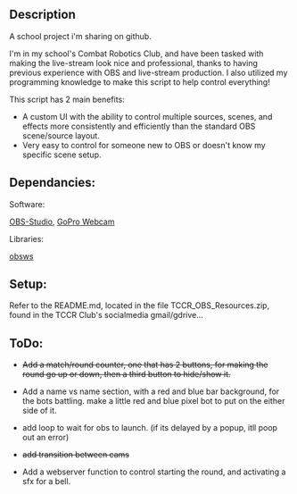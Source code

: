 
## Description

A school project i'm sharing on github.

I'm in my school's Combat Robotics Club, and have been tasked with making the live-stream look nice and professional, thanks to having previous experience with OBS and live-stream production. I also utilized my programming knowledge to make this script to help control everything!

This script has 2 main benefits:

+ A custom UI with the ability to control multiple sources, scenes, and effects more consistently and efficiently than the standard OBS scene/source layout.
+ Very easy to control for someone new to OBS or doesn't know my specific scene setup.

## Dependancies:
Software:

[OBS-Studio](https://obsproject.com/download), [GoPro Webcam](https://community.gopro.com/s/article/GoPro-Webcam?language=en_US#gettingstartedwithwindows)

Libraries:

[obsws](https://pypi.org/project/obsws-python/)

## Setup:
Refer to the README.md, located in the file TCCR_OBS_Resources.zip, found in the TCCR Club's socialmedia gmail/gdrive...

## ToDo:

+ ~~Add a match/round counter, one that has 2 buttons, for making the round go up or down, then a third button to hide/show it.~~

+ Add a name vs name section, with a red and blue bar background, for the bots battling. make a little red and blue pixel bot to put on the either side of it.

+ add loop to wait for obs to launch. (if its delayed by a popup, itll poop out an error)

+ ~~add transition between cams~~

+ Add a webserver function to control starting the round, and activating a sfx for a bell.
